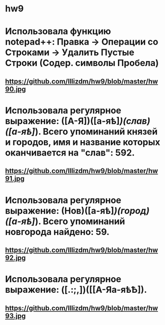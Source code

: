 # hw9
# Использовала функцию notepad++: Правка -> Операции со Строками -> Удалить Пустые Строки (Содер. символы Пробела)
## https://github.com/lllizdm/hw9/blob/master/hw90.jpg
# Использовала регулярное выражение: ([А-Я])([а-яѣ]*)(слав)([а-яѣ]*). Всего упоминаний князей и городов, имя и название которых оканчивается на "слав": 592.
## https://github.com/lllizdm/hw9/blob/master/hw91.jpg
# Использовала регулярное выражение: (Нов)([а-яѣ]*)(город)([а-яѣ]*). Всего упоминаний новгорода найдено: 59.
## https://github.com/lllizdm/hw9/blob/master/hw92.jpg
# Использовала регулярное выражение: ([\.:;,])([\[А-Яа-яѣѢ]).
## https://github.com/lllizdm/hw9/blob/master/hw93.jpg

